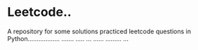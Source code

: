 # Leetcode..
A repository for some solutions practiced leetcode questions in Python.................. ....... ..... ... ...... ......... ...
